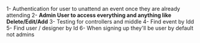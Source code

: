 

1- Authentication for user to unattend an event once they are already attending
2- **Admin User to access everything and anything like Delete/Edit/Add**
3- Testing for controllers and middle
4- Find event by Idd 
5- Find user / designer by Id 
6- When signing up they'll be user by default not admins 
